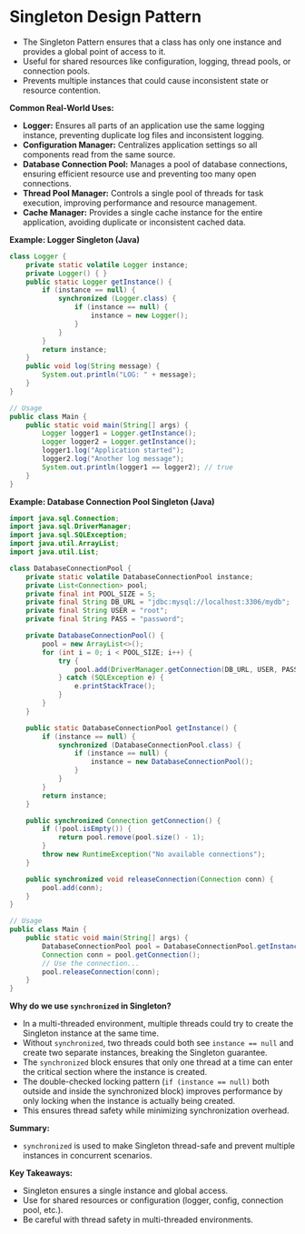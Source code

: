 # Singleton Design Pattern

- The Singleton Pattern ensures that a class has only one instance and provides a global point of access to it.
- Useful for shared resources like configuration, logging, thread pools, or connection pools.
- Prevents multiple instances that could cause inconsistent state or resource contention.

**Common Real-World Uses:**
- **Logger:** Ensures all parts of an application use the same logging instance, preventing duplicate log files and inconsistent logging.
- **Configuration Manager:** Centralizes application settings so all components read from the same source.
- **Database Connection Pool:** Manages a pool of database connections, ensuring efficient resource use and preventing too many open connections.
- **Thread Pool Manager:** Controls a single pool of threads for task execution, improving performance and resource management.
- **Cache Manager:** Provides a single cache instance for the entire application, avoiding duplicate or inconsistent cached data.

**Example: Logger Singleton (Java)**

```java
class Logger {
    private static volatile Logger instance;
    private Logger() { }
    public static Logger getInstance() {
        if (instance == null) {
            synchronized (Logger.class) {
                if (instance == null) {
                    instance = new Logger();
                }
            }
        }
        return instance;
    }
    public void log(String message) {
        System.out.println("LOG: " + message);
    }
}

// Usage
public class Main {
    public static void main(String[] args) {
        Logger logger1 = Logger.getInstance();
        Logger logger2 = Logger.getInstance();
        logger1.log("Application started");
        logger2.log("Another log message");
        System.out.println(logger1 == logger2); // true
    }
}
```

**Example: Database Connection Pool Singleton (Java)**

```java
import java.sql.Connection;
import java.sql.DriverManager;
import java.sql.SQLException;
import java.util.ArrayList;
import java.util.List;

class DatabaseConnectionPool {
    private static volatile DatabaseConnectionPool instance;
    private List<Connection> pool;
    private final int POOL_SIZE = 5;
    private final String DB_URL = "jdbc:mysql://localhost:3306/mydb";
    private final String USER = "root";
    private final String PASS = "password";

    private DatabaseConnectionPool() {
        pool = new ArrayList<>();
        for (int i = 0; i < POOL_SIZE; i++) {
            try {
                pool.add(DriverManager.getConnection(DB_URL, USER, PASS));
            } catch (SQLException e) {
                e.printStackTrace();
            }
        }
    }

    public static DatabaseConnectionPool getInstance() {
        if (instance == null) {
            synchronized (DatabaseConnectionPool.class) {
                if (instance == null) {
                    instance = new DatabaseConnectionPool();
                }
            }
        }
        return instance;
    }

    public synchronized Connection getConnection() {
        if (!pool.isEmpty()) {
            return pool.remove(pool.size() - 1);
        }
        throw new RuntimeException("No available connections");
    }

    public synchronized void releaseConnection(Connection conn) {
        pool.add(conn);
    }
}

// Usage
public class Main {
    public static void main(String[] args) {
        DatabaseConnectionPool pool = DatabaseConnectionPool.getInstance();
        Connection conn = pool.getConnection();
        // Use the connection...
        pool.releaseConnection(conn);
    }
}
```

**Why do we use `synchronized` in Singleton?**
- In a multi-threaded environment, multiple threads could try to create the Singleton instance at the same time.
- Without `synchronized`, two threads could both see `instance == null` and create two separate instances, breaking the Singleton guarantee.
- The `synchronized` block ensures that only one thread at a time can enter the critical section where the instance is created.
- The double-checked locking pattern (`if (instance == null)` both outside and inside the synchronized block) improves performance by only locking when the instance is actually being created.
- This ensures thread safety while minimizing synchronization overhead.

**Summary:**
- `synchronized` is used to make Singleton thread-safe and prevent multiple instances in concurrent scenarios.

**Key Takeaways:**
- Singleton ensures a single instance and global access.
- Use for shared resources or configuration (logger, config, connection pool, etc.).
- Be careful with thread safety in multi-threaded environments.
